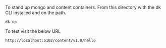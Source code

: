 To stand up mongo and content containers.  From this directory with the dk CLI installed and on the path.

```dk up```

To test visit the below URL

```http://localhost:5102/content/v1.0/hello```